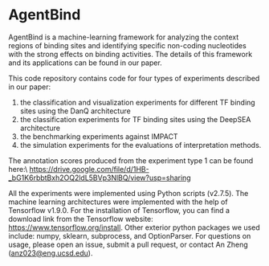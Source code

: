 # AgentBind

AgentBind is a machine-learning framework for analyzing the context regions of binding sites and identifying specific non-coding nucleotides with the strong effects on binding activities. The details of this framework and its applications can be found in our paper.

This code repository contains code for four types of experiments described in our paper:

1. the classification and visualization experiments for different TF binding sites using the DanQ architecture
2. the classification experiments for TF binding sites using the DeepSEA architecture
3. the benchmarking experiments against IMPACT
4. the simulation experiments for the evaluations of interpretation methods.

The annotation scores produced from the experiment type 1 can be found here:\\
https://drive.google.com/file/d/1HB-_bG1K6rbbtBxh2OQ2ldL5BVp3NlBQ/view?usp=sharing

All the experiments were implemented using Python scripts (v2.7.5). The machine learning architectures were implemented with the help of Tensorflow v1.9.0. For the installation of Tensorflow, you can find a download link from the Tensorflow website: https://www.tensorflow.org/install. Other exterior python packages we used include: numpy, sklearn, subprocess, and OptionParser. For questions on usage, please open an issue, submit a pull request, or contact An Zheng (anz023@eng.ucsd.edu).
